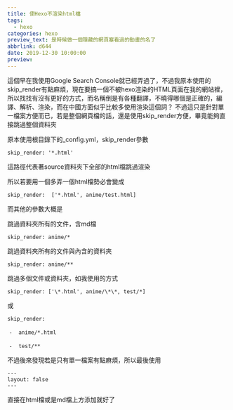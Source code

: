 ```yaml
---
title: 使Hexo不渲染html檔
tags:
  - hexo
categories: hexo
preview_text: 是時候做一個隱藏的網頁塞看過的動畫的名了
abbrlink: d644
date: 2019-12-30 10:00:00
preview:
---
```


這個早在我使用Google Search Console就已經弄過了，不過我原本使用的skip_render有點麻煩，現在要搞一個不被hexo渲染的HTML頁面在我的網站裡，所以找找有沒有更好的方式，而名稱倒是有各種翻譯，不曉得哪個是正確的，編譯、解析、渲染，而在中國方面似乎比較多使用渲染這個詞？
不過這只是針對單一檔案方便而已，若是整個網頁檔的話，還是使用skip_render方便，畢竟能夠直接跳過整個資料夾

原本使用根目錄下的_config.yml，skip_render參數

`skip_render: '*.html'`

這路徑代表著source資料夾下全部的html檔跳過渲染

所以若要用一個多弄一個html檔勢必會變成

`skip_render:  ['*.html', anime/test.html]`

而其他的參數大概是

跳過資料夾所有的文件，含md檔

`skip_render: anime/*`

跳過資料夾所有的文件與內含的資料夾

`skip_render: anime/**`

跳過多個文件或資料夾，如我使用的方式

`skip_render: ['\*.html', anime/\*\*, test/*]`

或

`skip_render:`

​	`-	anime/*.html`

​	`-	test/**`



不過後來發現若是只有單一檔案有點麻煩，所以最後使用

```
---
layout: false
---
```

直接在html檔或是md檔上方添加就好了